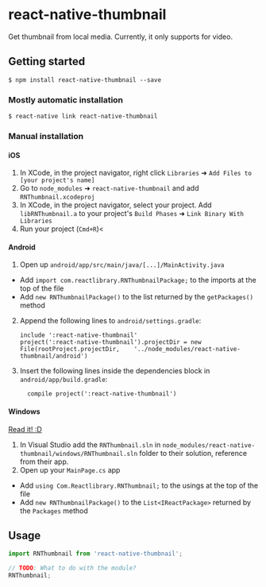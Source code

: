 
# react-native-thumbnail
Get thumbnail from local media. Currently, it only supports for video.

## Getting started

`$ npm install react-native-thumbnail --save`

### Mostly automatic installation

`$ react-native link react-native-thumbnail`

### Manual installation


#### iOS

1. In XCode, in the project navigator, right click `Libraries` ➜ `Add Files to [your project's name]`
2. Go to `node_modules` ➜ `react-native-thumbnail` and add `RNThumbnail.xcodeproj`
3. In XCode, in the project navigator, select your project. Add `libRNThumbnail.a` to your project's `Build Phases` ➜ `Link Binary With Libraries`
4. Run your project (`Cmd+R`)<

#### Android

1. Open up `android/app/src/main/java/[...]/MainActivity.java`
  - Add `import com.reactlibrary.RNThumbnailPackage;` to the imports at the top of the file
  - Add `new RNThumbnailPackage()` to the list returned by the `getPackages()` method
2. Append the following lines to `android/settings.gradle`:
  	```
  	include ':react-native-thumbnail'
  	project(':react-native-thumbnail').projectDir = new File(rootProject.projectDir, 	'../node_modules/react-native-thumbnail/android')
  	```
3. Insert the following lines inside the dependencies block in `android/app/build.gradle`:
  	```
      compile project(':react-native-thumbnail')
  	```

#### Windows
[Read it! :D](https://github.com/ReactWindows/react-native)

1. In Visual Studio add the `RNThumbnail.sln` in `node_modules/react-native-thumbnail/windows/RNThumbnail.sln` folder to their solution, reference from their app.
2. Open up your `MainPage.cs` app
  - Add `using Com.Reactlibrary.RNThumbnail;` to the usings at the top of the file
  - Add `new RNThumbnailPackage()` to the `List<IReactPackage>` returned by the `Packages` method


## Usage
```javascript
import RNThumbnail from 'react-native-thumbnail';

// TODO: What to do with the module?
RNThumbnail;
```
  